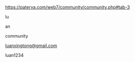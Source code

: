 <https://paterva.com/web7/community/community.php#tab-3>

lu

an

community

luanxingtong@gmail.com

luan1234
